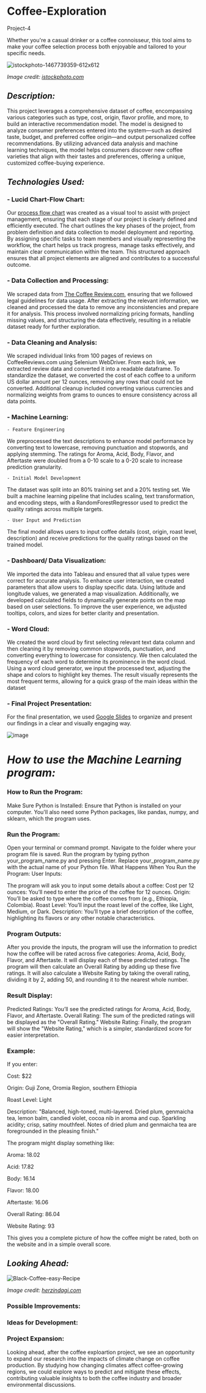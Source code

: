 # Coffee-Exploration

Project-4

Whether you're a casual drinker or a coffee connoisseur, this tool aims to make your coffee selection process both enjoyable and tailored to your specific needs.

![istockphoto-1467739359-612x612](https://github.com/user-attachments/assets/4fd244a5-ec87-4db9-b471-7d46600e2fc2)

*Image credit: [istockphoto.com](https://www.istockphoto.com/photos/coffee)*

## *Description:*

This project leverages a comprehensive dataset of coffee, encompassing various categories such as type, cost, origin, flavor profile, and more, to build an interactive recommendation model. The model is designed to analyze consumer preferences entered into the system—such as desired taste, budget, and preferred coffee origin—and output personalized coffee recommendations. By utilizing advanced data analysis and machine learning techniques, the model helps consumers discover new coffee varieties that align with their tastes and preferences, offering a unique, customized coffee-buying experience. 

## *Technologies Used:*

### - Lucid Chart-Flow Chart:

  Our [process flow chart](https://lucid.app/lucidchart/fd780518-75bf-4bc6-890b-131cea1d39eb/edit?view_items=pWN5zXSXMqBs&invitationId=inv_c2623e5c-ff20-4a38-9f1d-3fc05ed588fa) was created as a visual tool to assist with project management, ensuring that each stage of our project is clearly defined and efficiently executed. The chart outlines the key phases of the project, from problem definition and data collection to model deployment and reporting. By assigning specific tasks to team members and visually representing the workflow, the chart helps us track progress, manage tasks effectively, and maintain clear communication within the team. This structured approach ensures that all project elements are aligned and contributes to a successful outcome.

### - Data Collection and Processing:

We scraped data from [The Coffee Review.com](https://www.coffeereview.com/), ensuring that we followed legal guidelines for data usage. After extracting the relevant information, we cleaned and processed the data to remove any inconsistencies and prepare it for analysis. This process involved normalizing pricing formats, handling missing values, and structuring the data effectively, resulting in a reliable dataset ready for further exploration.

### - Data Cleaning and Analysis:

We scraped individual links from 100 pages of reviews on CoffeeReviews.com using Selenium WebDriver. From each link, we extracted review data and converted it into a readable dataframe. To standardize the dataset, we converted the cost of each coffee to a uniform US dollar amount per 12 ounces, removing any rows that could not be converted. Additional cleanup included converting various currencies and normalizing weights from grams to ounces to ensure consistency across all data points.

### - Machine Learning:
  
    - Feature Engineering
      
We preprocessed the text descriptions to enhance model performance by converting text to lowercase, removing punctuation and stopwords, and applying stemming. The ratings for Aroma, Acid, Body, Flavor, and Aftertaste were doubled from a 0-10 scale to a 0-20 scale to increase prediction granularity.
 
    - Initial Model Development
    
The dataset was split into an 80% training set and a 20% testing set. We built a machine learning pipeline that includes scaling, text transformation, and encoding steps, with a RandomForestRegressor used to predict the quality ratings across multiple targets.

    - User Input and Prediction
    
The final model allows users to input coffee details (cost, origin, roast level, description) and receive predictions for the quality ratings based on the trained model.

### - Dashboard/ Data Visualization:

We imported the data into Tableau and ensured that all value types were correct for accurate analysis. To enhance user interaction, we created parameters that allow users to display specific data. Using latitude and longitude values, we generated a map visualization. Additionally, we developed calculated fields to dynamically generate points on the map based on user selections. To improve the user experience, we adjusted tooltips, colors, and sizes for better clarity and presentation.

### - Word Cloud:

 We created the word cloud by first selecting relevant text data column and then cleaning it by removing common stopwords, punctuation, and converting everything to lowercase for consistency. We then calculated the frequency of each word to determine its prominence in the word cloud. Using a word cloud generator, we input the processed text, adjusting the shape and colors to highlight key themes. The result visually represents the most frequent terms, allowing for a quick grasp of the main ideas within the dataset

### - Final Project Presentation:

For the final presentation, we used [Google Slides](https://docs.google.com/presentation/d/1qQ95_PN-ragvNqqXkASRkP4Edhuew8NZdcvBS92oREQ/edit?usp=sharing) to organize and present our findings in a clear and visually engaging way.

![image](https://github.com/user-attachments/assets/3b859094-f9c4-40b6-816a-cc2883d404ce)

# *How to use the Machine Learning program:*
 ### How to Run the Program:

Make Sure Python is Installed: Ensure that Python is installed on your computer. You'll also need some Python packages, like pandas, numpy, and sklearn, which the program uses.

 ### Run the Program:

Open your terminal or command prompt.
Navigate to the folder where your program file is saved.
Run the program by typing python your_program_name.py and pressing Enter. Replace your_program_name.py with the actual name of your Python file.
What Happens When You Run the Program:
User Inputs:

The program will ask you to input some details about a coffee:
Cost per 12 ounces: You’ll need to enter the price of the coffee for 12 ounces.
Origin: You’ll be asked to type where the coffee comes from (e.g., Ethiopia, Colombia).
Roast Level: You’ll input the roast level of the coffee, like Light, Medium, or Dark.
Description: You’ll type a brief description of the coffee, highlighting its flavors or any other notable characteristics.

### Program Outputs:

After you provide the inputs, the program will use the information to predict how the coffee will be rated across five categories: Aroma, Acid, Body, Flavor, and Aftertaste.
It will display each of these predicted ratings.
The program will then calculate an Overall Rating by adding up these five ratings.
It will also calculate a Website Rating by taking the overall rating, dividing it by 2, adding 50, and rounding it to the nearest whole number.

### Result Display:

Predicted Ratings: You’ll see the predicted ratings for Aroma, Acid, Body, Flavor, and Aftertaste.
Overall Rating: The sum of the predicted ratings will be displayed as the "Overall Rating."
Website Rating: Finally, the program will show the "Website Rating," which is a simpler, standardized score for easier interpretation.

### Example:

If you enter:

Cost: $22

Origin: Guji Zone, Oromia Region, southern Ethiopia

Roast Level: Light

Description: "Balanced, high-toned, multi-layered. Dried plum, genmaicha tea, lemon balm, candied violet, cocoa nib in aroma and cup. Sparkling acidity; crisp, satiny mouthfeel. Notes of dried plum and genmaicha tea are foregrounded in the pleasing finish."

The program might display something like:

Aroma: 18.02

Acid: 17.82

Body: 16.14

Flavor: 18.00

Aftertaste: 16.06

Overall Rating: 86.04

Website Rating: 93

This gives you a complete picture of how the coffee might be rated, both on the website and in a simple overall score.

## *Looking Ahead:*

![Black-Coffee-easy-Recipe](https://github.com/user-attachments/assets/e24a0ad8-0934-4d20-a440-e420860e1232)

*Image credit: [herzindagi.com](https://www.herzindagi.com/recipe-tips/how-to-make-black-coffee-at-home-article-183761)*

### Possible Improvements: 

### Ideas for Development:

### Project Expansion:
Looking ahead, after the coffee exploartion project, we see an opportunity to expand our research into the impacts of climate change on coffee production. By studying how changing climates affect coffee-growing regions, we could explore ways to predict and mitigate these effects, contributing valuable insights to both the coffee industry and broader environmental discussions.
